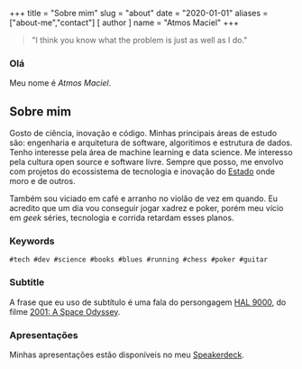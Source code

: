 +++
title = "Sobre mim"
slug = "about"
date = "2020-01-01"
aliases = ["about-me","contact"]
[ author ]
  name = "Atmos Maciel"
+++

> "I think you know what the problem is just as well as I do."

### Olá

Meu nome é *Atmos Maciel*.

## Sobre mim

Gosto de ciência, inovação e código. Minhas principais áreas de estudo são: engenharia e arquitetura de software, algoritimos e estrutura de dados. Tenho interesse pela área de machine learning e data science. Me interesso pela cultura open source e software livre. Sempre que posso, me envolvo com projetos do ecossistema de tecnologia e inovação do [Estado](https://en.wikipedia.org/wiki/Maranh%C3%A3o) onde moro e de outros.

Também sou viciado em café e arranho no violão de vez em quando. Eu acredito que um dia vou conseguir jogar xadrez e poker, porém meu vício em *geek* séries, tecnologia e corrida retardam esses planos.

### Keywords

`#tech #dev #science #books #blues #running #chess #poker #guitar`

### Subtitle

A frase que eu uso de subtítulo é uma fala do persongagem [HAL 9000](https://en.wikipedia.org/wiki/HAL_9000), do filme [2001: A Space Odyssey](https://en.wikipedia.org/wiki/2001:_A_Space_Odyssey_(film)).

### Apresentações

Minhas apresentações estão disponíveis no meu [Speakerdeck](https://speakerdeck.com/atmosmps).
